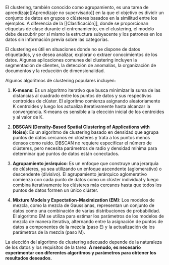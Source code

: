 El clustering, también conocido como agrupamiento, es una tarea de aprendizaje[[Aprendizaje no supervisado]] en la que el objetivo es dividir un conjunto de datos en grupos o clústeres basados en la similitud entre los ejemplos. A diferencia de la [[Clasificación]], donde se proporcionan etiquetas de clase durante el entrenamiento, en el clustering, el modelo debe descubrir por sí mismo la estructura subyacente y los patrones en los datos sin información previa sobre las categorías.

El clustering es útil en situaciones donde no se dispone de datos etiquetados, y se desea analizar, explorar o extraer conocimientos de los datos. Algunas aplicaciones comunes del clustering incluyen la segmentación de clientes, la detección de anomalías, la organización de documentos y la reducción de dimensionalidad.

Algunos algoritmos de clustering populares incluyen:

1.  **K-means**: Es un algoritmo iterativo que busca minimizar la suma de las distancias al cuadrado entre los puntos de datos y sus respectivos centroides de clúster. El algoritmo comienza asignando aleatoriamente K centroides y luego los actualiza iterativamente hasta alcanzar la convergencia. K-means es sensible a la elección inicial de los centroides y al valor de K.

2.  **DBSCAN (Density-Based Spatial Clustering of Applications with Noise)**: Es un algoritmo de clustering basado en densidad que agrupa puntos de datos cercanos en clústeres y trata a los puntos menos densos como ruido. DBSCAN no requiere especificar el número de clústeres, pero necesita parámetros de radio y densidad mínima para determinar qué puntos de datos están conectados.

3.  **Agrupamiento jerárquico**: Es un enfoque que construye una jerarquía de clústeres, ya sea utilizando un enfoque ascendente (aglomerativo) o descendente (divisivo). El agrupamiento jerárquico aglomerativo comienza con cada punto de datos como un clúster individual y luego combina iterativamente los clústeres más cercanos hasta que todos los puntos de datos formen un único clúster.

4.  **Mixture Models y Expectation-Maximization (EM)**: Los modelos de mezcla, como la mezcla de Gaussianas, representan un conjunto de datos como una combinación de varias distribuciones de probabilidad. El algoritmo EM se utiliza para estimar los parámetros de los modelos de mezcla de manera iterativa, alternando entre la asignación de puntos de datos a componentes de la mezcla (paso E) y la actualización de los parámetros de la mezcla (paso M).

La elección del algoritmo de clustering adecuado depende de la naturaleza de los datos y los requisitos de la tarea. **A menudo, es necesario experimentar con diferentes algoritmos y parámetros para obtener los resultados deseados.**